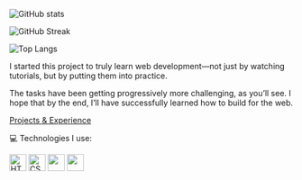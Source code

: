 ![GitHub stats](https://github-readme-stats.vercel.app/api?username=Nagraggini&show_icons=true&theme=radical)

![GitHub Streak](https://github-readme-streak-stats.herokuapp.com/?user=Nagraggini&theme=dark&hide_border=true)

![Top Langs](https://github-readme-stats.vercel.app/api/top-langs/?username=Nagraggini&layout=compact&theme=radical)

<p>I started this project to truly learn web development—not just by watching tutorials, but by putting them into practice.

The tasks have been getting progressively more challenging, as you’ll see. I hope that by the end, I’ll have successfully learned how to build for the web.</p>

<a href="https://nagraggini.github.io/Explore-Knowledge/Main.html"> Projects & Experience</a>
<p> 💻 Technologies I use: </p>

<span>
  <img src="https://cdn.jsdelivr.net/gh/devicons/devicon/icons/html5/html5-original.svg" alt="HTML5" height="30" />
  <img src="https://cdn.jsdelivr.net/gh/devicons/devicon/icons/css3/css3-original.svg" alt="CSS3" height="30" />
  <img src="https://cdn.jsdelivr.net/gh/devicons/devicon/icons/javascript/javascript-original.svg" height="30" />
  <img src="https://cdn.jsdelivr.net/gh/devicons/devicon/icons/python/python-original.svg" height="30" />        
</span>

